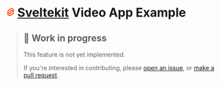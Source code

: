 # <img src="https://raw.githubusercontent.com/sveltejs/branding/master/svelte-logo.svg" height="22px" alt="Svelte Logo" /> [Sveltekit](https://kit.svelte.dev/) Video App Example


> ## 🚧 Work in progress
>
> This feature is not yet implemented. 
> 
> If you're interested in contributing, please [open an issue](https://github.com/luttje/videobrew/issues/new), or [make a pull request](https://github.com/luttje/videobrew/compare).
